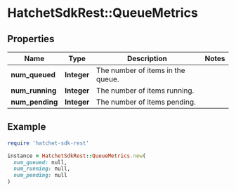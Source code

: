 # HatchetSdkRest::QueueMetrics

## Properties

| Name | Type | Description | Notes |
| ---- | ---- | ----------- | ----- |
| **num_queued** | **Integer** | The number of items in the queue. |  |
| **num_running** | **Integer** | The number of items running. |  |
| **num_pending** | **Integer** | The number of items pending. |  |

## Example

```ruby
require 'hatchet-sdk-rest'

instance = HatchetSdkRest::QueueMetrics.new(
  num_queued: null,
  num_running: null,
  num_pending: null
)
```

